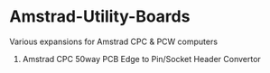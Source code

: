 # Amstrad-Utility-Boards
Various expansions for Amstrad CPC &amp; PCW computers
1. Amstrad CPC 50way PCB Edge to Pin/Socket Header Convertor




